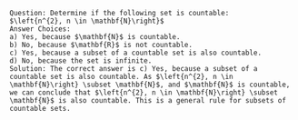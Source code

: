 
    Question: Determine if the following set is countable:
    $\left{n^{2}, n \in \mathbf{N}\right}$
    Answer Choices:
    a) Yes, because $\mathbf{N}$ is countable.
    b) No, because $\mathbf{R}$ is not countable.
    c) Yes, because a subset of a countable set is also countable.
    d) No, because the set is infinite. 
    Solution: The correct answer is c) Yes, because a subset of a countable set is also countable. As $\left{n^{2}, n \in \mathbf{N}\right} \subset \mathbf{N}$, and $\mathbf{N}$ is countable, we can conclude that $\left{n^{2}, n \in \mathbf{N}\right} \subset \mathbf{N}$ is also countable. This is a general rule for subsets of countable sets.